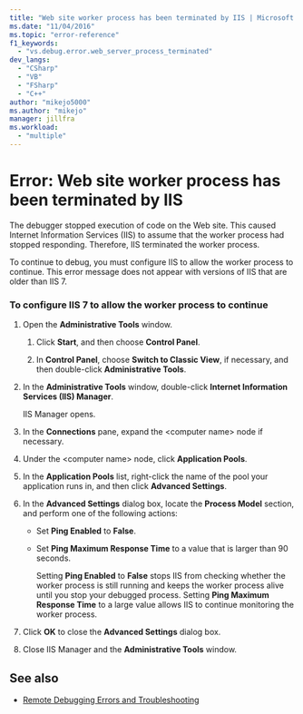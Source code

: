 ```yaml
---
title: "Web site worker process has been terminated by IIS | Microsoft Docs"
ms.date: "11/04/2016"
ms.topic: "error-reference"
f1_keywords:
  - "vs.debug.error.web_server_process_terminated"
dev_langs:
  - "CSharp"
  - "VB"
  - "FSharp"
  - "C++"
author: "mikejo5000"
ms.author: "mikejo"
manager: jillfra
ms.workload:
  - "multiple"
---
```

# Error: Web site worker process has been terminated by IIS
The debugger stopped execution of code on the Web site. This caused Internet Information Services (IIS) to assume that the worker process had stopped responding. Therefore, IIS terminated the worker process.

 To continue to debug, you must configure IIS to allow the worker process to continue. This error message does not appear with versions of IIS that are older than IIS 7.

### To configure IIS 7 to allow the worker process to continue

1. Open the **Administrative Tools** window.

   1. Click **Start**, and then choose **Control Panel**.

   2. In **Control Panel**, choose **Switch to Classic View**, if necessary, and then double-click **Administrative Tools**.

2. In the **Administrative Tools** window, double-click **Internet Information Services (IIS) Manager**.

    IIS Manager opens.

3. In the **Connections** pane, expand the \<computer name> node if necessary.

4. Under the \<computer name> node, click **Application Pools**.

5. In the **Application Pools** list, right-click the name of the pool your application runs in, and then click **Advanced Settings**.

6. In the **Advanced Settings** dialog box, locate the **Process Model** section, and perform one of the following actions:

   - Set **Ping Enabled** to **False**.

   - Set **Ping Maximum Response Time** to a value that is larger than 90 seconds.

     Setting **Ping Enabled** to **False** stops IIS from checking whether the worker process is still running and keeps the worker process alive until you stop your debugged process. Setting **Ping Maximum Response Time** to a large value allows IIS to continue monitoring the worker process.

7. Click **OK** to close the **Advanced Settings** dialog box.

8. Close IIS Manager and the **Administrative Tools** window.

## See also
- [Remote Debugging Errors and Troubleshooting](../debugger/remote-debugging-errors-and-troubleshooting.md)